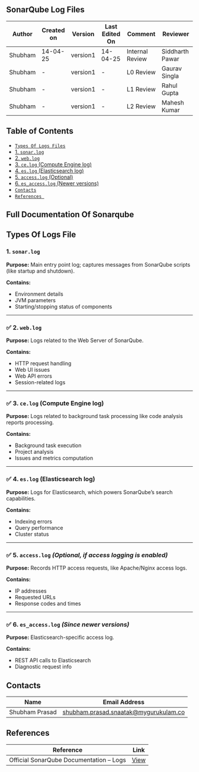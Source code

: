## SonarQube Log Files

| Author  | Created on | Version   | Last Edited On | Comment  | Reviewer |
|---------|------------|-----------|----------------|-------------------|---------------|
| Shubham | 14-04-25   |  version1| 14-04-25        | Internal Review    | Siddharth Pawar|
| Shubham | -   |  version1| -       | L0  Review  | Gaurav Singla |
| Shubham | -   |  version1| -      | L1  Review | Rahul Gupta |
| Shubham | -   |  version1| -      | L2  Review  | Mahesh Kumar|

##  Table of Contents
- [`Types Of Logs Files`](#Types-Of-Logs-Files)
- [1. `sonar.log`](#1-sonarlog)
- [2. `web.log`](#2-weblog)
- [3. `ce.log` (Compute Engine log)](#3-celog-compute-engine-log)
- [4. `es.log` (Elasticsearch log)](#4-eslog-elasticsearch-log)
- [5. `access.log` (Optional)](#5-accesslog-optional-if-access-logging-is-enabled)
- [6. `es_access.log` (Newer versions)](#6-es_accesslog-since-newer-versions)
- [`Contacts`](#Contacts)
- [`References `](#References)


## Full Documentation Of Sonarqube 

## Types Of Logs File 
### 1. `sonar.log`
**Purpose:** Main entry point log; captures messages from SonarQube scripts (like startup and shutdown).

**Contains:**
- Environment details  
- JVM parameters  
- Starting/stopping status of components  

---

### ✅ 2. `web.log`
**Purpose:** Logs related to the Web Server of SonarQube.

**Contains:**
- HTTP request handling  
- Web UI issues  
- Web API errors  
- Session-related logs  

---

### ✅ 3. `ce.log` (Compute Engine log)
**Purpose:** Logs related to background task processing like code analysis reports processing.

**Contains:**
- Background task execution  
- Project analysis  
- Issues and metrics computation  

---

### ✅ 4. `es.log` (Elasticsearch log)
**Purpose:** Logs for Elasticsearch, which powers SonarQube’s search capabilities.

**Contains:**
- Indexing errors  
- Query performance  
- Cluster status  

---

### ✅ 5. `access.log` *(Optional, if access logging is enabled)*
**Purpose:** Records HTTP access requests, like Apache/Nginx access logs.

**Contains:**
- IP addresses  
- Requested URLs  
- Response codes and times  

---

### ✅ 6. `es_access.log` *(Since newer versions)*
**Purpose:** Elasticsearch-specific access log.

**Contains:**
- REST API calls to Elasticsearch  
- Diagnostic request info  


##  Contacts
| Name | Email Address |
|------|---------------|
| Shubham Prasad | [shubham.prasad.snaatak@mygurukulam.co](mailto:shubham.prasad.snaatak@mygurukulam.co) |

##  References

| Reference | Link |
|-----------|------|
| Official SonarQube Documentation – Logs | [View](https://docs.sonarsource.com/sonarqube/latest/instance-administration/logs/) |
